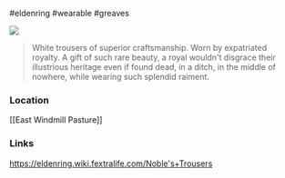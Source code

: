 #eldenring #wearable #greaves 

![](https://eldenring.wiki.fextralife.com/file/Elden-Ring/nobles_trousers_elden_ring_wiki_guide_200px.png)

>White trousers of superior craftsmanship.
>Worn by expatriated royalty.
>A gift of such rare beauty, a royal wouldn't disgrace their illustrious heritage even if found dead, in a ditch, in the middle of nowhere, while wearing such splendid raiment.
### Location
[[East Windmill Pasture]]
### Links
https://eldenring.wiki.fextralife.com/Noble's+Trousers